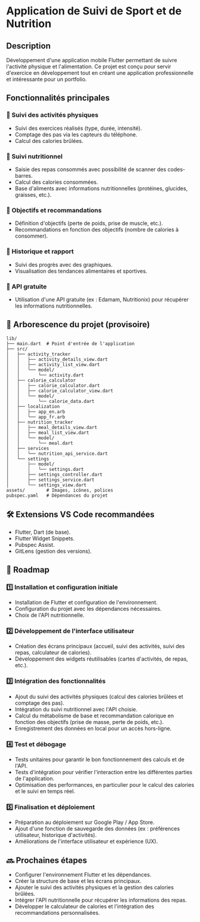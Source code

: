 # Application de Suivi de Sport et de Nutrition

## Description
Développement d'une application mobile Flutter permettant de suivre l'activité physique et l'alimentation. Ce projet est conçu pour servir d'exercice en développement tout en créant une application professionnelle et intéressante pour un portfolio.

## Fonctionnalités principales

### 🔹 Suivi des activités physiques
- Suivi des exercices réalisés (type, durée, intensité).
- Comptage des pas via les capteurs du téléphone.
- Calcul des calories brûlées.

### 🔹 Suivi nutritionnel
- Saisie des repas consommés avec possibilité de scanner des codes-barres.
- Calcul des calories consommées.
- Base d'aliments avec informations nutritionnelles (protéines, glucides, graisses, etc.).

### 🔹 Objectifs et recommandations
- Définition d'objectifs (perte de poids, prise de muscle, etc.).
- Recommandations en fonction des objectifs (nombre de calories à consommer).

### 🔹 Historique et rapport
- Suivi des progrès avec des graphiques.
- Visualisation des tendances alimentaires et sportives.

### 🔹 API gratuite
- Utilisation d'une API gratuite (ex : Edamam, Nutritionix) pour récupérer les informations nutritionnelles.

## 📂 Arborescence du projet (provisoire)
```
lib/
├── main.dart  # Point d'entrée de l'application
├── src/
│   ├── activity_tracker
│   │   ├── activity_details_view.dart
│   │   ├── activity_list_view.dart
│   │   └── model/
│   │       └── activity.dart
│   ├── calorie_calculator
│   │   ├── calorie_calculator.dart
│   │   ├── calorie_calculator_view.dart
│   │   └── model/
│   │       └── calorie_data.dart
│   ├── localization
│   │   ├── app_en.arb
│   │   └── app_fr.arb
│   ├── nutrition_tracker
│   │   ├── meal_details_view.dart
│   │   ├── meal_list_view.dart
│   │   └── model/
│   │       └── meal.dart
│   ├── services
│   │   └── nutrition_api_service.dart
│   └── settings
│       ├── model/
│       │   └── settings.dart
│       ├── settings_controller.dart
│       ├── settings_service.dart
│       └── settings_view.dart
assets/        # Images, icônes, polices
pubspec.yaml   # Dépendances du projet
```

## 🛠 Extensions VS Code recommandées
- Flutter, Dart (de base).
- Flutter Widget Snippets.
- Pubspec Assist.
- GitLens (gestion des versions).

## 🚀 Roadmap

### 1️⃣ Installation et configuration initiale
- Installation de Flutter et configuration de l'environnement.
- Configuration du projet avec les dépendances nécessaires.
- Choix de l'API nutritionnelle.

### 2️⃣ Développement de l'interface utilisateur
- Création des écrans principaux (accueil, suivi des activités, suivi des repas, calculateur de calories).
- Développement des widgets réutilisables (cartes d'activités, de repas, etc.).

### 3️⃣ Intégration des fonctionnalités
- Ajout du suivi des activités physiques (calcul des calories brûlées et comptage des pas).
- Intégration du suivi nutritionnel avec l'API choisie.
- Calcul du métabolisme de base et recommandation calorique en fonction des objectifs (prise de masse, perte de poids, etc.).
- Enregistrement des données en local pour un accès hors-ligne.

### 4️⃣ Test et débogage
- Tests unitaires pour garantir le bon fonctionnement des calculs et de l'API.
- Tests d'intégration pour vérifier l'interaction entre les différentes parties de l'application.
- Optimisation des performances, en particulier pour le calcul des calories et le suivi en temps réel.

### 5️⃣ Finalisation et déploiement
- Préparation au déploiement sur Google Play / App Store.
- Ajout d'une fonction de sauvegarde des données (ex : préférences utilisateur, historique d'activités).
- Améliorations de l'interface utilisateur et expérience (UX).

## 🔜 Prochaines étapes
- Configurer l'environnement Flutter et les dépendances.
- Créer la structure de base et les écrans principaux.
- Ajouter le suivi des activités physiques et la gestion des calories brûlées.
- Intégrer l'API nutritionnelle pour récupérer les informations des repas.
- Développer le calculateur de calories et l'intégration des recommandations personnalisées.